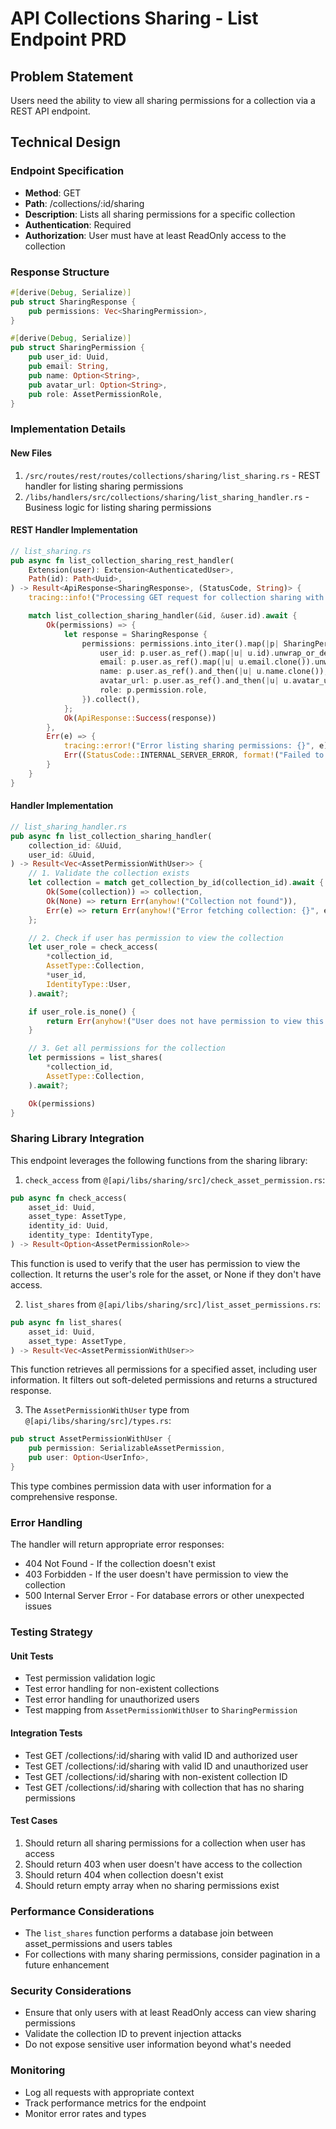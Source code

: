 # API Collections Sharing - List Endpoint PRD

## Problem Statement
Users need the ability to view all sharing permissions for a collection via a REST API endpoint.

## Technical Design

### Endpoint Specification
- **Method**: GET
- **Path**: /collections/:id/sharing
- **Description**: Lists all sharing permissions for a specific collection
- **Authentication**: Required
- **Authorization**: User must have at least ReadOnly access to the collection

### Response Structure
```rust
#[derive(Debug, Serialize)]
pub struct SharingResponse {
    pub permissions: Vec<SharingPermission>,
}

#[derive(Debug, Serialize)]
pub struct SharingPermission {
    pub user_id: Uuid,
    pub email: String,
    pub name: Option<String>,
    pub avatar_url: Option<String>,
    pub role: AssetPermissionRole,
}
```

### Implementation Details

#### New Files
1. `/src/routes/rest/routes/collections/sharing/list_sharing.rs` - REST handler for listing sharing permissions
2. `/libs/handlers/src/collections/sharing/list_sharing_handler.rs` - Business logic for listing sharing permissions

#### REST Handler Implementation
```rust
// list_sharing.rs
pub async fn list_collection_sharing_rest_handler(
    Extension(user): Extension<AuthenticatedUser>,
    Path(id): Path<Uuid>,
) -> Result<ApiResponse<SharingResponse>, (StatusCode, String)> {
    tracing::info!("Processing GET request for collection sharing with ID: {}, user_id: {}", id, user.id);

    match list_collection_sharing_handler(&id, &user.id).await {
        Ok(permissions) => {
            let response = SharingResponse {
                permissions: permissions.into_iter().map(|p| SharingPermission {
                    user_id: p.user.as_ref().map(|u| u.id).unwrap_or_default(),
                    email: p.user.as_ref().map(|u| u.email.clone()).unwrap_or_default(),
                    name: p.user.as_ref().and_then(|u| u.name.clone()),
                    avatar_url: p.user.as_ref().and_then(|u| u.avatar_url.clone()),
                    role: p.permission.role,
                }).collect(),
            };
            Ok(ApiResponse::Success(response))
        },
        Err(e) => {
            tracing::error!("Error listing sharing permissions: {}", e);
            Err((StatusCode::INTERNAL_SERVER_ERROR, format!("Failed to list sharing permissions: {}", e)))
        }
    }
}
```

#### Handler Implementation
```rust
// list_sharing_handler.rs
pub async fn list_collection_sharing_handler(
    collection_id: &Uuid,
    user_id: &Uuid,
) -> Result<Vec<AssetPermissionWithUser>> {
    // 1. Validate the collection exists
    let collection = match get_collection_by_id(collection_id).await {
        Ok(Some(collection)) => collection,
        Ok(None) => return Err(anyhow!("Collection not found")),
        Err(e) => return Err(anyhow!("Error fetching collection: {}", e)),
    };

    // 2. Check if user has permission to view the collection
    let user_role = check_access(
        *collection_id,
        AssetType::Collection,
        *user_id,
        IdentityType::User,
    ).await?;

    if user_role.is_none() {
        return Err(anyhow!("User does not have permission to view this collection"));
    }

    // 3. Get all permissions for the collection
    let permissions = list_shares(
        *collection_id,
        AssetType::Collection,
    ).await?;

    Ok(permissions)
}
```

### Sharing Library Integration
This endpoint leverages the following functions from the sharing library:

1. `check_access` from `@[api/libs/sharing/src]/check_asset_permission.rs`:
```rust
pub async fn check_access(
    asset_id: Uuid,
    asset_type: AssetType,
    identity_id: Uuid,
    identity_type: IdentityType,
) -> Result<Option<AssetPermissionRole>>
```
This function is used to verify that the user has permission to view the collection. It returns the user's role for the asset, or None if they don't have access.

2. `list_shares` from `@[api/libs/sharing/src]/list_asset_permissions.rs`:
```rust
pub async fn list_shares(
    asset_id: Uuid,
    asset_type: AssetType,
) -> Result<Vec<AssetPermissionWithUser>>
```
This function retrieves all permissions for a specified asset, including user information. It filters out soft-deleted permissions and returns a structured response.

3. The `AssetPermissionWithUser` type from `@[api/libs/sharing/src]/types.rs`:
```rust
pub struct AssetPermissionWithUser {
    pub permission: SerializableAssetPermission,
    pub user: Option<UserInfo>,
}
```
This type combines permission data with user information for a comprehensive response.

### Error Handling
The handler will return appropriate error responses:
- 404 Not Found - If the collection doesn't exist
- 403 Forbidden - If the user doesn't have permission to view the collection
- 500 Internal Server Error - For database errors or other unexpected issues

### Testing Strategy

#### Unit Tests
- Test permission validation logic
- Test error handling for non-existent collections
- Test error handling for unauthorized users
- Test mapping from `AssetPermissionWithUser` to `SharingPermission`

#### Integration Tests
- Test GET /collections/:id/sharing with valid ID and authorized user
- Test GET /collections/:id/sharing with valid ID and unauthorized user
- Test GET /collections/:id/sharing with non-existent collection ID
- Test GET /collections/:id/sharing with collection that has no sharing permissions

#### Test Cases
1. Should return all sharing permissions for a collection when user has access
2. Should return 403 when user doesn't have access to the collection
3. Should return 404 when collection doesn't exist
4. Should return empty array when no sharing permissions exist

### Performance Considerations
- The `list_shares` function performs a database join between asset_permissions and users tables
- For collections with many sharing permissions, consider pagination in a future enhancement

### Security Considerations
- Ensure that only users with at least ReadOnly access can view sharing permissions
- Validate the collection ID to prevent injection attacks
- Do not expose sensitive user information beyond what's needed

### Monitoring
- Log all requests with appropriate context
- Track performance metrics for the endpoint
- Monitor error rates and types
